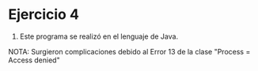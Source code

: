 # Ejercicio 4

1. Este programa se realizó en el lenguaje de Java.


NOTA: Surgieron complicaciones debido al Error 13 de la clase "Process = Access denied"
